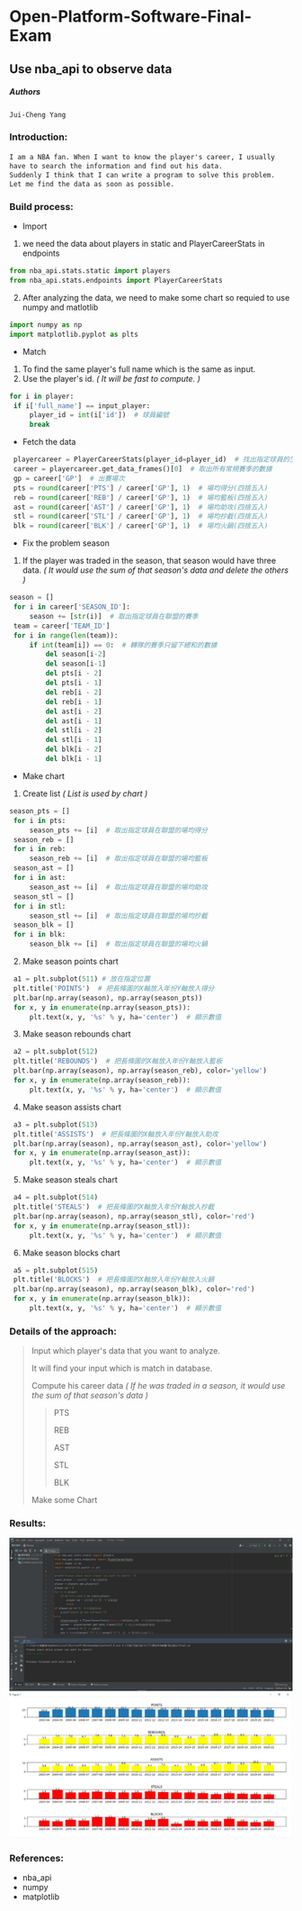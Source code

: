 # Open-Platform-Software-Final-Exam
## Use nba_api to observe data
##### Authors
    Jui-Cheng Yang
### Introduction:
    I am a NBA fan. When I want to know the player's career, I usually have to search the information and find out his data.
    Suddenly I think that I can write a program to solve this problem. 
    Let me find the data as soon as possible.
### Build process:
   - Import
   1. we need the data about players in static and PlayerCareerStats in endpoints
   ``` python 
   from nba_api.stats.static import players 
   from nba_api.stats.endpoints import PlayerCareerStats
   ```
   2. After analyzing the data, we need to make some chart so requied to use numpy and matlotlib
   ``` python
   import numpy as np
   import matplotlib.pyplot as plts
   ```
   - Match
   1. To find the same player's full name which is the same as input.
   2. Use the player's id.
   *( It will be fast to compute. )*
   ``` python
   for i in player:
    if i['full_name'] == input_player:
        player_id = int(i['id'])  # 球員編號
        break
   ```
   - Fetch the data
   ``` python
    playercareer = PlayerCareerStats(player_id=player_id)  # 找出指定球員的生涯數據
    career = playercareer.get_data_frames()[0]  # 取出所有常規賽季的數據
    gp = career['GP']  # 出賽場次
    pts = round(career['PTS'] / career['GP'], 1)  # 場均得分(四捨五入)
    reb = round(career['REB'] / career['GP'], 1)  # 場均籃板(四捨五入)
    ast = round(career['AST'] / career['GP'], 1)  # 場均助攻(四捨五入)
    stl = round(career['STL'] / career['GP'], 1)  # 場均抄截(四捨五入)
    blk = round(career['BLK'] / career['GP'], 1)  # 場均火鍋(四捨五入)
   ```
   - Fix the problem season
   1. If the player was traded in the season, that season would have three data.
      *( It would use the sum of that season's data and delete the others )*
   ``` python
   season = []
    for i in career['SEASON_ID']:
        season += [str(i)]  # 取出指定球員在聯盟的賽季
    team = career['TEAM_ID']
    for i in range(len(team)):
        if int(team[i]) == 0:  # 轉隊的賽季只留下總和的數據
            del season[i-2]
            del season[i-1]
            del pts[i - 2]
            del pts[i - 1]
            del reb[i - 2]
            del reb[i - 1]
            del ast[i - 2]
            del ast[i - 1]
            del stl[i - 2]
            del stl[i - 1]
            del blk[i - 2]
            del blk[i - 1]
   ```
   - Make chart
   1. Create list
   *( List is used by chart )*
   ``` python
   season_pts = []
    for i in pts:
        season_pts += [i]  # 取出指定球員在聯盟的場均得分
    season_reb = []
    for i in reb:
        season_reb += [i]  # 取出指定球員在聯盟的場均籃板
    season_ast = []
    for i in ast:
        season_ast += [i]  # 取出指定球員在聯盟的場均助攻
    season_stl = []
    for i in stl:
        season_stl += [i]  # 取出指定球員在聯盟的場均抄截
    season_blk = []
    for i in blk:
        season_blk += [i]  # 取出指定球員在聯盟的場均火鍋
   ```
   2. Make season points chart
   ``` python
    a1 = plt.subplot(511) # 放在指定位置
    plt.title('POINTS')  # 把長條圖的X軸放入年份Y軸放入得分
    plt.bar(np.array(season), np.array(season_pts))
    for x, y in enumerate(np.array(season_pts)):
        plt.text(x, y, '%s' % y, ha='center')  # 顯示數值
   ```
   3. Make season rebounds chart
   ``` python
    a2 = plt.subplot(512)
    plt.title('REBOUNDS')  # 把長條圖的X軸放入年份Y軸放入籃板
    plt.bar(np.array(season), np.array(season_reb), color='yellow')
    for x, y in enumerate(np.array(season_reb)):
        plt.text(x, y, '%s' % y, ha='center')  # 顯示數值
   ```
   4. Make season assists chart
   ``` python
    a3 = plt.subplot(513)
    plt.title('ASSISTS')  # 把長條圖的X軸放入年份Y軸放入助攻
    plt.bar(np.array(season), np.array(season_ast), color='yellow')
    for x, y in enumerate(np.array(season_ast)):
        plt.text(x, y, '%s' % y, ha='center')  # 顯示數值
   ```
   5. Make season steals chart
   ``` python
    a4 = plt.subplot(514)
    plt.title('STEALS')  # 把長條圖的X軸放入年份Y軸放入抄截
    plt.bar(np.array(season), np.array(season_stl), color='red')
    for x, y in enumerate(np.array(season_stl)):
        plt.text(x, y, '%s' % y, ha='center')  # 顯示數值
   ```
   6. Make season blocks chart
   ``` python
    a5 = plt.subplot(515)
    plt.title('BLOCKS')  # 把長條圖的X軸放入年份Y軸放入火鍋
    plt.bar(np.array(season), np.array(season_blk), color='red')
    for x, y in enumerate(np.array(season_blk)):
        plt.text(x, y, '%s' % y, ha='center')  # 顯示數值
   ```
   
### Details of the approach:
> Input which player's data that you want to analyze.
> 
> It will find your input which is match in database.
>
> Compute his career data 
> *( If he was traded in a season, it would use the sum of that season's data )*
>>PTS
>>  
>>REB
>>
>>AST
>>
>>STL
>>
>>BLK
>
> Make some Chart
### Results:
   ![image](https://github.com/yjc1028/Open-Platform-Software-Final-Exam/blob/main/example(input).png)
   ![image](https://github.com/yjc1028/Open-Platform-Software-Final-Exam/blob/main/example(LeBron).png)
### References:
   * nba_api
   * numpy
   * matplotlib
